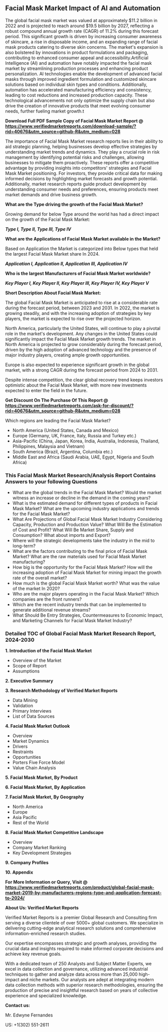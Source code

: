 <h2>Facial Mask Market Impact of AI and Automation</h2>The global facial mask market was valued at approximately $11.2 billion in 2022 and is projected to reach around $19.5 billion by 2027, reflecting a robust compound annual growth rate (CAGR) of 11.2% during this forecast period. This significant growth is driven by increasing consumer awareness of skincare, a rise in disposable income, and an expanding range of facial mask products catering to diverse skin concerns. The market's expansion is also bolstered by innovations in product formulations and packaging, contributing to enhanced consumer appeal and accessibility.Artificial Intelligence (AI) and automation have notably impacted the facial mask market by streamlining production processes and enhancing product personalization. AI technologies enable the development of advanced facial masks through improved ingredient formulation and customized skincare solutions based on individual skin types and conditions. Additionally, automation has accelerated manufacturing efficiency and consistency, leading to cost reductions and increased production capacity. These technological advancements not only optimize the supply chain but also drive the creation of innovative products that meet evolving consumer needs, further fueling market growth.t</p><p id="" class=""><strong>Download Full PDF Sample Copy of Facial Mask Market Report @ <a href="https://www.verifiedmarketreports.com/download-sample/?rid=40676&utm_source=github-R&utm_medium=028" target="_blank">https://www.verifiedmarketreports.com/download-sample/?rid=40676&utm_source=github-R&utm_medium=028</a></strong></p><p>The importance of&nbsp;Facial Mask Market research reports lies in their ability to aid strategic planning, helping businesses develop effective strategies by understanding market trends and dynamics. They play a crucial role in risk management by identifying potential risks and challenges, allowing businesses to mitigate them proactively. These reports offer a competitive advantage by providing insights into competitors' strategies and Facial Mask Market positioning. For investors, they provide critical data for making informed decisions by highlighting market forecasts and growth potential. Additionally, market research reports guide product development by understanding consumer needs and preferences, ensuring products meet market demands and drive business growth.</p><p><strong>What are the&nbsp;Type driving the growth of the Facial Mask Market?</strong></p><p id="" class="">Growing demand for below Type around the world has had a direct impact on the growth of the Facial Mask Market:</p><em><strong>Type I, Type II, Type III, Type IV</strong></em></p><strong>What are the&nbsp;Applications&nbsp;of Facial Mask Market available in the Market?</strong></p><p id="" class="">Based on Application the Market is categorized into Below types that held the largest Facial Mask Market share In 2024.</p><em><strong>Application I, Application II, Application III, Application IV</strong></em></p><strong>Who is the largest Manufacturers of Facial Mask Market worldwide?</strong></p><p><em><strong>Key Player I, Key Player II, Key Player III, Key Player IV, Key Player V</strong></em></p><p id="" class=""><strong>Short Description About Facial Mask Market:</strong></p><p>The global Facial Mask Market is anticipated to rise at a considerable rate during the forecast period, between 2023 and 2031. In 2022, the market is growing steadily, and with the increasing adoption of strategies by key players, the market is expected to rise over the projected horizon.</p><p>North America, particularly the United States, will continue to play a pivotal role in the market's development. Any changes in the United States could significantly impact the Facial Mask Market growth trends. The market in North America is projected to grow considerably during the forecast period, driven by the high adoption of advanced technology and the presence of major industry players, creating ample growth opportunities.</p><p>Europe is also expected to experience significant growth in the global market, with a strong CAGR during the forecast period from 2024 to 2031.</p><p>Despite intense competition, the clear global recovery trend keeps investors optimistic about the Facial Mask Market, with more new investments expected to enter the field in the future.</p><p id="" class=""><strong>Get Discount On The Purchase Of This Report @ <a href="https://www.verifiedmarketreports.com/ask-for-discount/?rid=40676&utm_source=github-R&utm_medium=028" target="_blank">https://www.verifiedmarketreports.com/ask-for-discount/?rid=40676&utm_source=github-R&utm_medium=028</a></strong></p>Which regions are leading the Facial Mask Market?</p><ul><li>North America (United States, Canada and Mexico)</li><li>Europe (Germany, UK, France, Italy, Russia and Turkey etc.)</li><li>Asia-Pacific (China, Japan, Korea, India, Australia, Indonesia, Thailand, Philippines, Malaysia and Vietnam)</li><li>South America (Brazil, Argentina, Columbia etc.)</li><li>Middle East and Africa (Saudi Arabia, UAE, Egypt, Nigeria and South Africa)</li></ul><h3 id="" class="">This Facial Mask Market Research/Analysis Report Contains Answers to your following Questions</h3><ul><li>What are the global trends in the Facial Mask Market? Would the market witness an increase or decline in the demand in the coming years?</li><li>What is the estimated demand for different types of products in Facial Mask Market? What are the upcoming industry applications and trends for the Facial Mask Market?</li><li>What Are Projections of Global Facial Mask Market Industry Considering Capacity, Production and Production Value? What Will Be the Estimation of Cost and Profit? What Will Be Market Share, Supply and Consumption? What about imports and Export?</li><li>Where will the strategic developments take the industry in the mid to long-term?</li><li>What are the factors contributing to the final price of Facial Mask Market? What are the raw materials used for Facial Mask Market manufacturing?</li><li>How big is the opportunity for the Facial Mask Market? How will the increasing adoption of Facial Mask Market for mining impact the growth rate of the overall market?</li><li>How much is the global Facial Mask Market worth? What was the value of the market In 2020?</li><li>Who are the major players operating in the Facial Mask Market? Which companies are the front runners?</li><li>Which are the recent industry trends that can be implemented to generate additional revenue streams?</li><li>What Should Be Entry Strategies, Countermeasures to Economic Impact, and Marketing Channels for Facial Mask Market Industry?</li></ul><h3 id="" class="">Detailed TOC of Global Facial Mask Market Research Report, 2024-2030</h3><p id="" class=""><strong>1. Introduction of the Facial Mask Market</strong></p><ul><li>Overview of the Market</li><li>Scope of Report</li><li>Assumptions</li></ul><p id="" class=""><strong>2. Executive Summary</strong></p><p id="" class=""><strong>3. Research Methodology of Verified Market Reports</strong></p><ul><li>Data Mining</li><li>Validation</li><li>Primary Interviews</li><li>List of Data Sources</li></ul><p id="" class=""><strong>4. Facial Mask Market Outlook</strong></p><ul><li>Overview</li><li>Market Dynamics</li><li>Drivers</li><li>Restraints</li><li>Opportunities</li><li>Porters Five Force Model</li><li>Value Chain Analysis</li></ul><p id="" class=""><strong>5. Facial Mask Market, By Product</strong></p><p id="" class=""><strong>6. Facial Mask Market, By Application</strong></p><p id="" class=""><strong>7. Facial Mask Market, By Geography</strong></p><ul><li>North America</li><li>Europe</li><li>Asia Pacific</li><li>Rest of the World</li></ul><p id="" class=""><strong>8. Facial Mask Market Competitive Landscape</strong></p><ul><li>Overview</li><li>Company Market Ranking</li><li>Key Development Strategies</li></ul><p id="" class=""><strong>9. Company Profiles</strong></p><p id="" class=""><strong>10. Appendix</strong></p><p id="" class=""><strong>For More Information or Query, Visit @ <a href="https://www.verifiedmarketreports.com/product/global-facial-mask-market-2019-by-manufacturers-regions-type-and-application-forecast-to-2024/" target="_blank">https://www.verifiedmarketreports.com/product/global-facial-mask-market-2019-by-manufacturers-regions-type-and-application-forecast-to-2024/</a></strong></p><p id="" class=""><strong>About Us: Verified Market Reports</strong></p><p id="" class="">Verified Market Reports is a premier Global Research and Consulting firm serving a diverse clientele of over 5000+ global customers. We specialize in delivering cutting-edge analytical research solutions and comprehensive information-enriched research studies.</p><p id="" class="">Our expertise encompasses strategic and growth analyses, providing the crucial data and insights required to make informed corporate decisions and achieve key revenue goals.</p><p id="" class="">With a dedicated team of 250 Analysts and Subject Matter Experts, we excel in data collection and governance, utilizing advanced industrial techniques to gather and analyze data across more than 25,000 high-impact and niche markets. Our analysts are adept at integrating modern data collection methods with superior research methodologies, ensuring the production of precise and insightful research based on years of collective experience and specialized knowledge.</p><p id="" class=""><strong>Contact us:</strong></p><p id="" class="">Mr. Edwyne Fernandes</p><p id="" class="">US: +1(302) 551-2611</p>